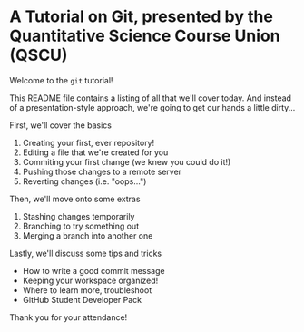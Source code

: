 # A Tutorial on Git, presented by the Quantitative Science Course Union (QSCU)

Welcome to the `git` tutorial!

This README file contains a listing of all that we'll cover today.
And instead of a presentation-style approach, we're going to get our hands a little dirty...

First, we'll cover the basics

1. Creating your first, ever repository!
2. Editing a file that we're created for you
3. Commiting your first change (we knew you could do it!)
4. Pushing those changes to a remote server
5. Reverting changes (i.e. "oops...")

Then, we'll move onto some extras

1. Stashing changes temporarily
2. Branching to try something out
3. Merging a branch into another one

Lastly, we'll discuss some tips and tricks
- How to write a good commit message
- Keeping your workspace organized!
- Where to learn more, troubleshoot
- GitHub Student Developer Pack

Thank you for your attendance! 
